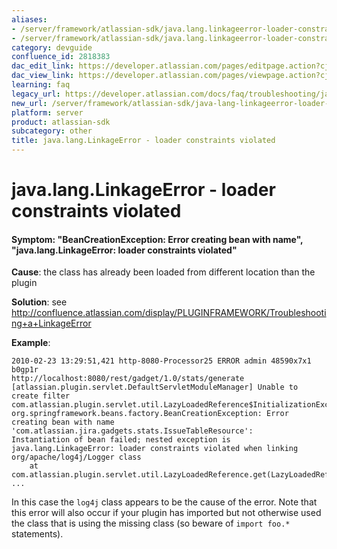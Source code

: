 ```yaml
---
aliases:
- /server/framework/atlassian-sdk/java.lang.linkageerror-loader-constraints-violated-2818383.html
- /server/framework/atlassian-sdk/java.lang.linkageerror-loader-constraints-violated-2818383.md
category: devguide
confluence_id: 2818383
dac_edit_link: https://developer.atlassian.com/pages/editpage.action?cjm=wozere&pageId=2818383
dac_view_link: https://developer.atlassian.com/pages/viewpage.action?cjm=wozere&pageId=2818383
learning: faq
legacy_url: https://developer.atlassian.com/docs/faq/troubleshooting/java-lang-linkageerror-loader-constraints-violated
new_url: /server/framework/atlassian-sdk/java-lang-linkageerror-loader-constraints-violated
platform: server
product: atlassian-sdk
subcategory: other
title: java.lang.LinkageError - loader constraints violated
---
```

# java.lang.LinkageError - loader constraints violated

#### Symptom: "BeanCreationException: Error creating bean with name", "java.lang.LinkageError: loader constraints violated"

**Cause**: the class has already been loaded from different location than the plugin

**Solution**: see <a href="http://confluence.atlassian.com/display/PLUGINFRAMEWORK/Troubleshooting+a+LinkageError" class="uri external-link">http://confluence.atlassian.com/display/PLUGINFRAMEWORK/Troubleshooting+a+LinkageError</a>

**Example**:

    2010-02-23 13:29:51,421 http-8080-Processor25 ERROR admin 48590x7x1 b0gp1r 
    http://localhost:8080/rest/gadget/1.0/stats/generate [atlassian.plugin.servlet.DefaultServletModuleManager] Unable to create filter
    com.atlassian.plugin.servlet.util.LazyLoadedReference$InitializationException: 
    org.springframework.beans.factory.BeanCreationException: Error creating bean with name 'com.atlassian.jira.gadgets.stats.IssueTableResource': 
    Instantiation of bean failed; nested exception is java.lang.LinkageError: loader constraints violated when linking org/apache/log4j/Logger class
        at com.atlassian.plugin.servlet.util.LazyLoadedReference.get(LazyLoadedReference.java:94)
    ...

In this case the `log4j` class appears to be the cause of the error. Note that this error will also occur if your plugin has imported but not otherwise used the class that is using the missing class (so beware of `import foo.*` statements).














































